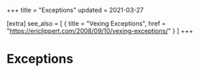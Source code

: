 +++
title = "Exceptions"
updated = 2021-03-27

[extra]
see_also = [
  { title = "Vexing Exceptions", href = "https://ericlippert.com/2008/09/10/vexing-exceptions/" }
]
+++

# Exceptions
